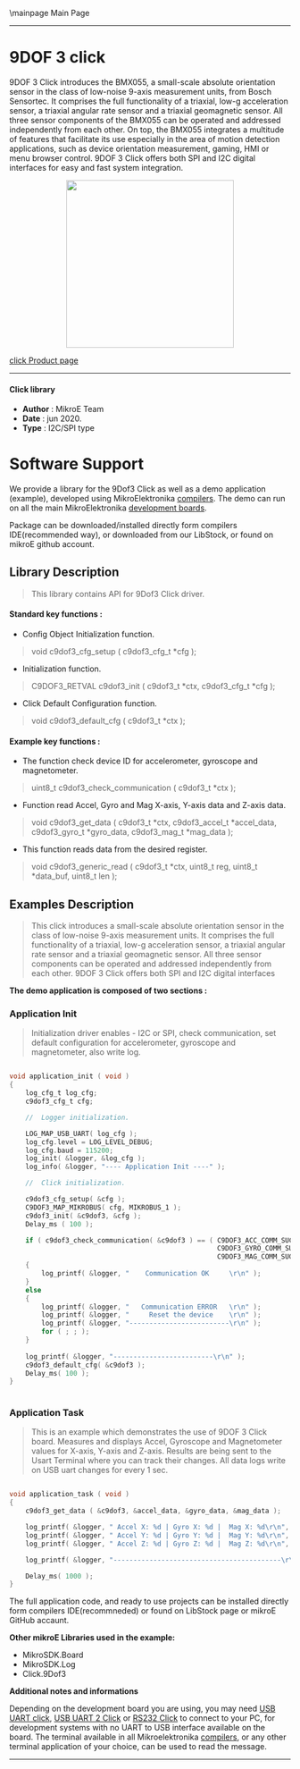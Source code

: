 \mainpage Main Page
 
---
# 9DOF 3 click

9DOF 3 Click introduces the BMX055, a small-scale absolute orientation sensor in the class of low-noise 9-axis measurement units, from Bosch Sensortec. It comprises the full functionality of a triaxial, low-g acceleration sensor, a triaxial angular rate sensor and a triaxial geomagnetic sensor. All three sensor components of the BMX055 can be operated and addressed independently from each other. On top, the BMX055 integrates a multitude of features that facilitate its use especially in the area of motion detection applications, such as device orientation measurement, gaming, HMI or menu browser control. 9DOF 3 Click offers both SPI and I2C digital interfaces for easy and fast system integration.

<p align="center">
  <img src="https://download.mikroe.com/images/click_for_ide/9dof3_click.png" height=300px>
</p>


[click Product page](https://www.mikroe.com/9dof-3-click)

---


#### Click library 

- **Author**        : MikroE Team
- **Date**          : jun 2020.
- **Type**          : I2C/SPI type


# Software Support

We provide a library for the 9Dof3 Click 
as well as a demo application (example), developed using MikroElektronika 
[compilers](https://shop.mikroe.com/compilers). 
The demo can run on all the main MikroElektronika [development boards](https://shop.mikroe.com/development-boards).

Package can be downloaded/installed directly form compilers IDE(recommended way), or downloaded from our LibStock, or found on mikroE github account. 

## Library Description

> This library contains API for 9Dof3 Click driver.

#### Standard key functions :

- Config Object Initialization function.
> void c9dof3_cfg_setup ( c9dof3_cfg_t *cfg ); 
 
- Initialization function.
> C9DOF3_RETVAL c9dof3_init ( c9dof3_t *ctx, c9dof3_cfg_t *cfg );

- Click Default Configuration function.
> void c9dof3_default_cfg ( c9dof3_t *ctx );


#### Example key functions :

- The function check device ID for accelerometer, gyroscope and magnetometer.
> uint8_t c9dof3_check_communication ( c9dof3_t *ctx );
 
- Function read Accel, Gyro and Mag X-axis, Y-axis data and Z-axis data.
> void c9dof3_get_data ( c9dof3_t *ctx, c9dof3_accel_t *accel_data, c9dof3_gyro_t *gyro_data, c9dof3_mag_t *mag_data );

- This function reads data from the desired register.
> void c9dof3_generic_read ( c9dof3_t *ctx, uint8_t reg, uint8_t *data_buf, uint8_t len );

## Examples Description

> This click introduces a small-scale absolute orientation sensor in the class of low-noise 
> 9-axis measurement units. It comprises the full functionality of a triaxial, low-g acceleration 
> sensor, a triaxial angular rate sensor and a triaxial geomagnetic sensor. All three sensor 
> components can be operated and addressed independently from each other. 9DOF 3 Click offers 
> both SPI and I2C digital interfaces

**The demo application is composed of two sections :**

### Application Init 

> Initialization driver enables - I2C or SPI, check communication, 
> set default configuration for accelerometer, gyroscope and magnetometer, also write log. 

```c

void application_init ( void )
{
    log_cfg_t log_cfg;
    c9dof3_cfg_t cfg;

    //  Logger initialization.

    LOG_MAP_USB_UART( log_cfg );
    log_cfg.level = LOG_LEVEL_DEBUG;
    log_cfg.baud = 115200;
    log_init( &logger, &log_cfg );
    log_info( &logger, "---- Application Init ----" );

    //  Click initialization.

    c9dof3_cfg_setup( &cfg );
    C9DOF3_MAP_MIKROBUS( cfg, MIKROBUS_1 );
    c9dof3_init( &c9dof3, &cfg );
    Delay_ms ( 100 );

    if ( c9dof3_check_communication( &c9dof3 ) == ( C9DOF3_ACC_COMM_SUCCESS  |
                                                    C9DOF3_GYRO_COMM_SUCCESS |
                                                    C9DOF3_MAG_COMM_SUCCESS ) )
    {
        log_printf( &logger, "    Communication OK     \r\n" );
    }
    else
    {
        log_printf( &logger, "   Communication ERROR   \r\n" );
        log_printf( &logger, "     Reset the device    \r\n" );
        log_printf( &logger, "-------------------------\r\n" );
        for ( ; ; );
    }
    
    log_printf( &logger, "-------------------------\r\n" );
    c9dof3_default_cfg( &c9dof3 );
    Delay_ms( 100 );
}
  
```

### Application Task

> This is an example which demonstrates the use of 9DOF 3 Click board.
> Measures and displays Accel, Gyroscope and Magnetometer values for X-axis, Y-axis and Z-axis.
> Results are being sent to the Usart Terminal where you can track their changes.
> All data logs write on USB uart changes for every 1 sec.

```c

void application_task ( void )
{
    c9dof3_get_data ( &c9dof3, &accel_data, &gyro_data, &mag_data );

    log_printf( &logger, " Accel X: %d | Gyro X: %d |  Mag X: %d\r\n", accel_data.x, gyro_data.x, mag_data.x );
    log_printf( &logger, " Accel Y: %d | Gyro Y: %d |  Mag Y: %d\r\n", accel_data.y, gyro_data.y, mag_data.y );
    log_printf( &logger, " Accel Z: %d | Gyro Z: %d |  Mag Z: %d\r\n", accel_data.z, gyro_data.z, mag_data.z );

    log_printf( &logger, "------------------------------------------\r\n" );

    Delay_ms( 1000 );
} 

```


The full application code, and ready to use projects can be  installed directly form compilers IDE(recommneded) or found on LibStock page or mikroE GitHub accaunt.

**Other mikroE Libraries used in the example:** 

- MikroSDK.Board
- MikroSDK.Log
- Click.9Dof3

**Additional notes and informations**

Depending on the development board you are using, you may need 
[USB UART click](https://shop.mikroe.com/usb-uart-click), 
[USB UART 2 Click](https://shop.mikroe.com/usb-uart-2-click) or 
[RS232 Click](https://shop.mikroe.com/rs232-click) to connect to your PC, for 
development systems with no UART to USB interface available on the board. The 
terminal available in all Mikroelektronika 
[compilers](https://shop.mikroe.com/compilers), or any other terminal application 
of your choice, can be used to read the message.



---
